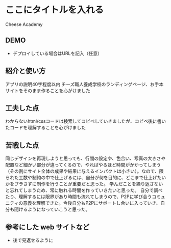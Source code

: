 # ここにタイトルを入れる
Cheese Academy
## DEMO

  - デプロイしている場合はURLを記入（任意）

## 紹介と使い方

アプリの説明40字程度以内
チーズ職人養成学校のランディングページ、お手本サイトをそのまま作ることを心がけました


## 工夫した点

わからないhtml/cssコードは検索してコピペしていきましたが、コピペ後に書いたコードを理解することを心がけました

## 苦戦した点

 同じデザインを再現しようと思っても、行間の設定や、色合い、写真の大きさや配置など細かい部分が違ってくるので、やればやるほど時間がかかってしまう（その割にサイト全体の成果や結果に与えるインパクトは小さい）。なので、限られた工数や制約の中で仕上げるには、自分が何を目的に、どこまで仕上げたいかをブラさずに制作を行うことが重要だと思った。
学んだことを繰り返さないと忘れてしまうため、常に触れる時間を作っていきたいと思った。
自分で調べたり、理解するには限界があり時間も流れてしまうので、P2Pに学び合うコミュニティの意義を理解できた。今後自分もP2Pにサポートし合いに入っていき、自分も聞けるようになっていこうと思った。

## 参考にした web サイトなど

  - 後で見返せるように